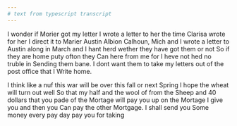 ```yaml
---
# text from typescript transcript
---
```

I wonder if Morier got my letter I wrote a letter to her the time Clarisa wrote for her I direct it to Marier Austin Albion Calhoun, Mich and I wrote a letter to Austin along in March and I hant herd wether they have got them or not  So if they are home puty ofton they Can here from me for I heve not hed no truble in Sending them bane. I dont want them to take my letters out of the post office that I Write home. 

I think like a nuf this war will be over this fall or next Spring I hope the wheat will turn out well So that my half and the wool of from the Sheep and 40 dollars that you pade of the Mortage will pay you up on the Mortage I give you and then you Can pay the other Mortgage. I shall send you Some money every pay day pay you for taking